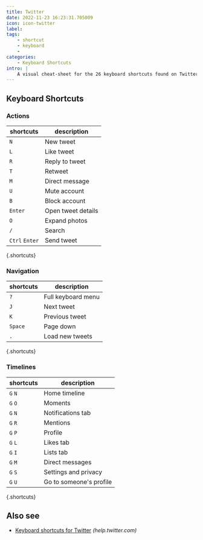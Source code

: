 ```yaml
---
title: Twitter
date: 2022-11-23 16:23:31.705009
icon: icon-twitter
label: 
tags: 
    - shortcut
    - keyboard
    - 
categories:
    - Keyboard Shortcuts
intro: |
    A visual cheat-sheet for the 26 keyboard shortcuts found on Twitter
---
```




Keyboard Shortcuts
------------------



### Actions

shortcuts | description
---|---
`N`  | New tweet
`L`  | Like tweet
`R`  | Reply to tweet
`T`  | Retweet
`M`  | Direct message
`U`  | Mute account
`B`  | Block account
`Enter`  | Open tweet details
`O`  | Expand photos
`/`  | Search
`Ctrl` `Enter`  | Send tweet
{.shortcuts}


### Navigation

shortcuts | description
---|---
`?`  | Full keyboard menu
`J`  | Next tweet
`K`  | Previous tweet
`Space`  | Page down
`.`  | Load new tweets
{.shortcuts}


### Timelines

shortcuts | description
---|---
`G` `N`  | Home timeline
`G` `O`  | Moments
`G` `N`  | Notifications tab
`G` `R`  | Mentions
`G` `P`  | Profile
`G` `L`  | Likes tab
`G` `I`  | Lists tab
`G` `M`  | Direct messages
`G` `S`  | Settings and privacy
`G` `U`  | Go to someone's profile
{.shortcuts}




Also see
--------
- [Keyboard shortcuts for Twitter](https://help.twitter.com/en/using-twitter/how-to-tweet) _(help.twitter.com)_
